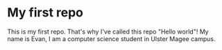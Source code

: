 # My first repo 
This is my first repo. That's why I've called this repo "Hello world"!
My name is Evan, I am a computer science student in Ulster Magee campus.
